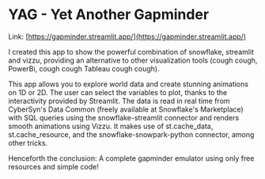 # YAG - Yet Another Gapminder

Link: [https://gapminder.streamlit.app/](https://gapminder.streamlit.app/)

I created this app to show the powerful combination of snowflake, streamlit and vizzu, providing an alternative to other visualization tools (cough cough, PowerBi, cough cough Tableau cough cough).

This app allows you to explore world data and create stunning animations on 1D or 2D. The user can select the variables to plot, thanks to the interactivity provided by Streamlit. The data is read in real time from CyberSyn's Data Common (freely available at Snowflake's Marketplace) with SQL queries using the snowflake-streamlit connector and renders smooth animations using Vizzu. It makes use of st.cache_data, st.cache_resource, and the snowflake-snowpark-python connector, among other tricks.

Henceforth the conclusion: A complete gapminder emulator using only free resources and simple code!
